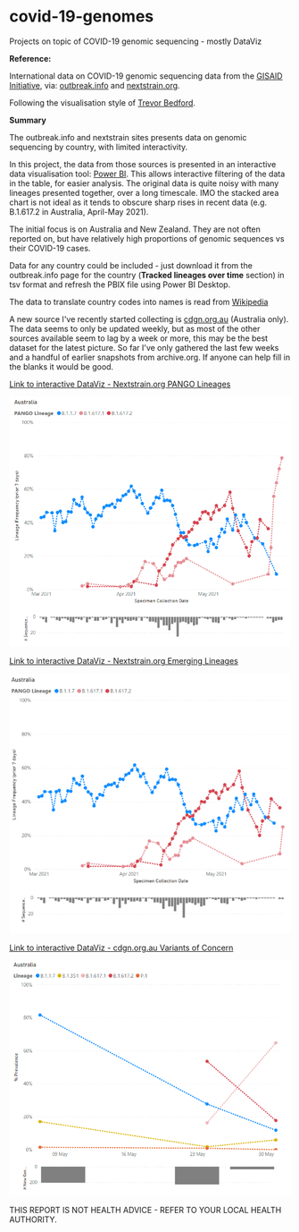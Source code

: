 # covid-19-genomes
Projects on topic of COVID-19 genomic sequencing - mostly DataViz

**Reference:**

International data on COVID-19 genomic sequencing data from the [GISAID Initiative](https://www.gisaid.org), via: [outbreak.info](https://outbreak.info/location-reports?loc=AUS&selected=S%3AE484K&selected=B.1.1.7&selected=B.1.351&selected=B.1.617.2&selected=P.1&selected=B.1.427&selected=B.1.429&selected=B.1.526&selected=B.1.526.1&selected=B.1.526.2&selected=B.1.617&selected=B.1.617.1&selected=B.1.617.3&selected=P.2) and [nextstrain.org](https://nextstrain.org/ncov/global).

Following the visualisation style of [Trevor Bedford](https://twitter.com/trvrb/status/1392132870064381956?s=20).

**Summary**

The outbreak.info and nextstrain sites presents data on genomic sequencing by country, with limited interactivity.

In this project, the data from those sources is presented in an interactive data visualisation tool: [Power BI](https://powerbi.microsoft.com). This allows interactive filtering of the data in the table, for easier analysis.  The original data is quite noisy with many lineages presented together, over a long timescale. IMO the stacked area chart is not  ideal as it tends to obscure sharp rises in recent data (e.g. B.1.617.2 in Australia, April-May 2021).

The initial focus is on Australia and New Zealand. They are not often reported on, but have relatively high proportions of genomic sequences vs their COVID-19 cases.

Data for any country could be included - just download it from the outbreak.info page for the country (**Tracked lineages over time** section) in tsv format and refresh the PBIX file using Power BI Desktop. 

The data to translate country codes into names is read from [Wikipedia](https://en.wikipedia.org/wiki/List_of_ISO_3166_country_codes)

A new source I've recently started collecting is [cdgn.org.au](https://www.cdgn.org.au/variants-of-concern) (Australia only). The data seems to only be updated weekly, but as most of the other sources available seem to lag by a week or more, this may be the best dataset for the latest picture. So far I've only gathered the last few weeks and a handful of earlier snapshots from archive.org. If anyone can help fill in the blanks it would be good.


[Link to interactive DataViz - Nextstrain.org PANGO Lineages](https://app.powerbi.com/view?r=eyJrIjoiNDgwNzc4ODMtNTk1Ny00MmE2LTgxOWEtYzY1MzZjYWFlMWU5IiwidCI6ImRjMWYwNGY1LWMxZTUtNDQyOS1hODEyLTU3OTNiZTQ1YmY5ZCIsImMiOjEwfQ%3D%3D&pageName=ReportSection)

[![Click to view and interact with the report](https://github.com/Mike-Honey/covid-19-genomes/raw/main/Coronavirus%20-%20Genomic%20epidemiology%20-%20nextstrain%20AUS.png)](https://app.powerbi.com/view?r=eyJrIjoiNDgwNzc4ODMtNTk1Ny00MmE2LTgxOWEtYzY1MzZjYWFlMWU5IiwidCI6ImRjMWYwNGY1LWMxZTUtNDQyOS1hODEyLTU3OTNiZTQ1YmY5ZCIsImMiOjEwfQ%3D%3D&pageName=ReportSection)

[Link to interactive DataViz - Nextstrain.org Emerging Lineages](https://app.powerbi.com/view?r=eyJrIjoiNDgwNzc4ODMtNTk1Ny00MmE2LTgxOWEtYzY1MzZjYWFlMWU5IiwidCI6ImRjMWYwNGY1LWMxZTUtNDQyOS1hODEyLTU3OTNiZTQ1YmY5ZCIsImMiOjEwfQ%3D%3D&pageName=ReportSection693439c30c9bebd59531)

[![Click to view and interact with the report](https://github.com/Mike-Honey/covid-19-genomes/raw/main/Coronavirus%20-%20Genomic%20epidemiology%20-%20nextstrain%20emerging%20AUS.png)](https://app.powerbi.com/view?r=eyJrIjoiNDgwNzc4ODMtNTk1Ny00MmE2LTgxOWEtYzY1MzZjYWFlMWU5IiwidCI6ImRjMWYwNGY1LWMxZTUtNDQyOS1hODEyLTU3OTNiZTQ1YmY5ZCIsImMiOjEwfQ%3D%3D&pageName=ReportSection693439c30c9bebd59531)

[Link to interactive DataViz - cdgn.org.au Variants of Concern](https://app.powerbi.com/view?r=eyJrIjoiNDgwNzc4ODMtNTk1Ny00MmE2LTgxOWEtYzY1MzZjYWFlMWU5IiwidCI6ImRjMWYwNGY1LWMxZTUtNDQyOS1hODEyLTU3OTNiZTQ1YmY5ZCIsImMiOjEwfQ%3D%3D&pageName=ReportSection057102130a8cc001a462)

[![Click to view and interact with the report](https://github.com/Mike-Honey/covid-19-genomes/raw/main/Coronavirus%20-%20Genomic%20epidemiology%20-%20cdgn%20AUS.png)](https://app.powerbi.com/view?r=eyJrIjoiNDgwNzc4ODMtNTk1Ny00MmE2LTgxOWEtYzY1MzZjYWFlMWU5IiwidCI6ImRjMWYwNGY1LWMxZTUtNDQyOS1hODEyLTU3OTNiZTQ1YmY5ZCIsImMiOjEwfQ%3D%3D&pageName=ReportSection057102130a8cc001a462)


THIS REPORT IS NOT HEALTH ADVICE - REFER TO YOUR LOCAL HEALTH AUTHORITY.

